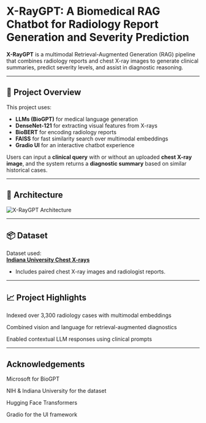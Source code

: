 # X-RayGPT: A Biomedical RAG Chatbot for Radiology Report Generation and Severity Prediction

**X-RayGPT** is a multimodal Retrieval-Augmented Generation (RAG) pipeline that combines radiology reports and chest X-ray images to generate clinical summaries, predict severity levels, and assist in diagnostic reasoning.

---

## 🚀 Project Overview

This project uses:
- **LLMs (BioGPT)** for medical language generation
- **DenseNet-121** for extracting visual features from X-rays
- **BioBERT** for encoding radiology reports
- **FAISS** for fast similarity search over multimodal embeddings
- **Gradio UI** for an interactive chatbot experience

Users can input a **clinical query** with or without an uploaded **chest X-ray image**, and the system returns a **diagnostic summary** based on similar historical cases.

---

## 🧱 Architecture

![X-RayGPT Architecture](.assets/workflow.png)

---

## 📦 Dataset

Dataset used:  
**[Indiana University Chest X-rays](https://openi.nlm.nih.gov/)**  
- Includes paired chest X-ray images and radiologist reports.

---

## 📈 Project Highlights
Indexed over 3,300 radiology cases with multimodal embeddings

Combined vision and language for retrieval-augmented diagnostics

Enabled contextual LLM responses using clinical prompts

---

## Acknowledgements
Microsoft for BioGPT

NIH & Indiana University for the dataset

Hugging Face Transformers

Gradio for the UI framework
